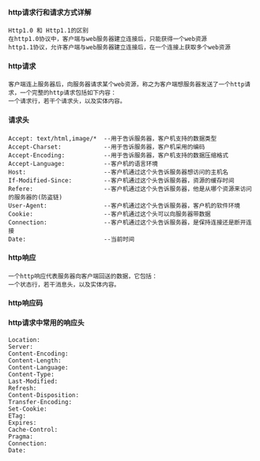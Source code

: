#### http请求行和请求方式详解
    Http1.0 和 Http1.1的区别
    在http1.0协议中，客户端与web服务器建立连接后，只能获得一个web资源
    http1.1协议，允许客户端与web服务器建立连接后，在一个连接上获取多个web资源
    
#### http请求
    客户端连上服务器后，向服务器请求某个web资源，称之为客户端想服务器发送了一个http请求，一个完整的http请求包括如下内容：
    一个请求行，若干个请求头，以及实体内容。
#### 请求头
    Accept: text/html,image/*  --用于告诉服务器，客户机支持的数据类型
    Accept-Charset:            --用于告诉服务器，客户机采用的编码
    Accept-Encoding:           --用于告诉服务器，客户机支持的数据压缩格式
    Accept-Language:           --客户机的语言环境
    Host:                      --客户机通过这个头告诉服务器想访问的主机名
    If-Modified-Since:         --客户机通过这个头告诉服务器，资源的缓存时间
    Refere:                    --客户机通过这个头告诉服务器，他是从哪个资源来访问的服务器的(防盗链)
    User-Agent:                --客户机通过这个头告诉服务器，客户机的软件环境
    Cookie:                    --客户机通过这个头可以向服务器带数据
    Connection:                --客户机通过这个头告诉服务器，是保持连接还是断开连接
    Date:                      --当前时间
#### http响应
    一个http响应代表服务器向客户端回送的数据，它包括：
    一个状态行，若干消息头，以及实体内容。
#### http响应码

#### http请求中常用的响应头
    Location:
    Server:
    Content-Encoding:
    Content-Length:
    Content-Language:
    Content-Type:
    Last-Modified:
    Refresh:
    Content-Disposition:
    Transfer-Encoding:
    Set-Cookie:
    ETag:
    Expires:
    Cache-Control:
    Pragma:
    Connection:
    Date:
